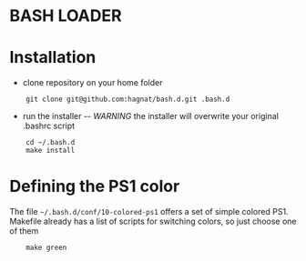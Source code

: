 BASH LOADER
===========

# Installation

* clone repository on your home folder

```
    git clone git@github.com:hagnat/bash.d.git .bash.d
```

* run the installer -- *WARNING* the installer will overwrite your original .bashrc script

```
    cd ~/.bash.d
    make install
```

# Defining the PS1 color

The file `~/.bash.d/conf/10-colored-ps1` offers a set of simple colored PS1.
Makefile already has a list of scripts for switching colors, so just choose one of them

```
    make green
```
